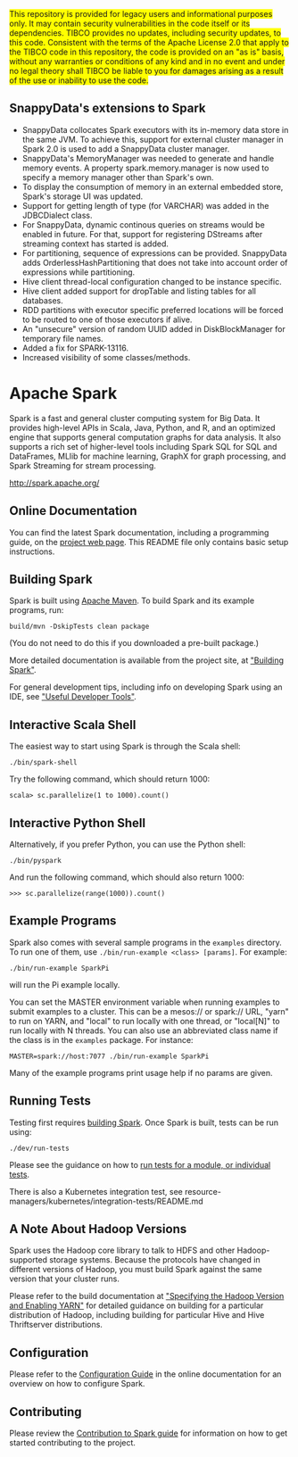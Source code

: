 <span style="background-color:yellow">
This repository is provided for legacy users and informational purposes only. It may contain security vulnerabilities in the code itself or its dependencies. TIBCO provides no updates, including security updates, to this code. Consistent with the terms of the Apache License 2.0 that apply to the TIBCO code in this repository, the code is provided on an "as is" basis, without any warranties or conditions of any kind and in no event and under no legal theory shall TIBCO be liable to you for damages arising as a result of the use or inability to use the code.
</span>

## SnappyData's extensions to Spark

- SnappyData collocates Spark executors with its in-memory data store in the same JVM. To achieve this, support for external cluster manager in Spark 2.0 is used to add a SnappyData cluster manager.
- SnappyData's MemoryManager was needed to generate and handle memory events. A property spark.memory.manager is now used to specify a memory manager other than Spark's own.
- To display the consumption of memory in an external embedded store, Spark's storage UI was updated.
- Support for getting length of type (for VARCHAR) was added in the JDBCDialect class.
- For SnappyData, dynamic continous queries on streams would be enabled in future. For that, support for registering DStreams after streaming context has started is added.
- For partitioning, sequence of expressions can be provided. SnappyData adds OrderlessHashPartitioning that does not take into account order of expressions while partitioning.
- Hive client thread-local configuration changed to be instance specific.
- Hive client added support for dropTable and listing tables for all databases.
- RDD partitions with executor specific preferred locations will be forced to be routed to one of those executors if alive.
- An "unsecure" version of random UUID added in DiskBlockManager for temporary file names.
- Added a fix for SPARK-13116.
- Increased visibility of some classes/methods.


# Apache Spark

Spark is a fast and general cluster computing system for Big Data. It provides
high-level APIs in Scala, Java, Python, and R, and an optimized engine that
supports general computation graphs for data analysis. It also supports a
rich set of higher-level tools including Spark SQL for SQL and DataFrames,
MLlib for machine learning, GraphX for graph processing,
and Spark Streaming for stream processing.

<http://spark.apache.org/>


## Online Documentation

You can find the latest Spark documentation, including a programming
guide, on the [project web page](http://spark.apache.org/documentation.html).
This README file only contains basic setup instructions.

## Building Spark

Spark is built using [Apache Maven](http://maven.apache.org/).
To build Spark and its example programs, run:

    build/mvn -DskipTests clean package

(You do not need to do this if you downloaded a pre-built package.)

More detailed documentation is available from the project site, at
["Building Spark"](http://spark.apache.org/docs/latest/building-spark.html).

For general development tips, including info on developing Spark using an IDE, see ["Useful Developer Tools"](http://spark.apache.org/developer-tools.html).

## Interactive Scala Shell

The easiest way to start using Spark is through the Scala shell:

    ./bin/spark-shell

Try the following command, which should return 1000:

    scala> sc.parallelize(1 to 1000).count()

## Interactive Python Shell

Alternatively, if you prefer Python, you can use the Python shell:

    ./bin/pyspark

And run the following command, which should also return 1000:

    >>> sc.parallelize(range(1000)).count()

## Example Programs

Spark also comes with several sample programs in the `examples` directory.
To run one of them, use `./bin/run-example <class> [params]`. For example:

    ./bin/run-example SparkPi

will run the Pi example locally.

You can set the MASTER environment variable when running examples to submit
examples to a cluster. This can be a mesos:// or spark:// URL,
"yarn" to run on YARN, and "local" to run
locally with one thread, or "local[N]" to run locally with N threads. You
can also use an abbreviated class name if the class is in the `examples`
package. For instance:

    MASTER=spark://host:7077 ./bin/run-example SparkPi

Many of the example programs print usage help if no params are given.

## Running Tests

Testing first requires [building Spark](#building-spark). Once Spark is built, tests
can be run using:

    ./dev/run-tests

Please see the guidance on how to
[run tests for a module, or individual tests](http://spark.apache.org/developer-tools.html#individual-tests).

There is also a Kubernetes integration test, see resource-managers/kubernetes/integration-tests/README.md

## A Note About Hadoop Versions

Spark uses the Hadoop core library to talk to HDFS and other Hadoop-supported
storage systems. Because the protocols have changed in different versions of
Hadoop, you must build Spark against the same version that your cluster runs.

Please refer to the build documentation at
["Specifying the Hadoop Version and Enabling YARN"](http://spark.apache.org/docs/latest/building-spark.html#specifying-the-hadoop-version-and-enabling-yarn)
for detailed guidance on building for a particular distribution of Hadoop, including
building for particular Hive and Hive Thriftserver distributions.

## Configuration

Please refer to the [Configuration Guide](http://spark.apache.org/docs/latest/configuration.html)
in the online documentation for an overview on how to configure Spark.

## Contributing

Please review the [Contribution to Spark guide](http://spark.apache.org/contributing.html)
for information on how to get started contributing to the project.
